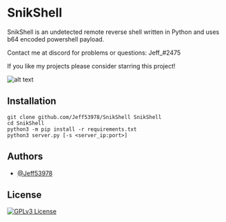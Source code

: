 # SnikShell
SnikShell is an undetected remote reverse shell written in Python and uses b64 encoded powershell payload.

Contact me at discord for problems or questions: Jeff_#2475

If you like my projects please consider starring this project!

![alt text](https://i.imgur.com/u6se7IM.png)

## Installation

```
git clone github.com/Jeff53978/SnikShell SnikShell
cd SnikShell
python3 -m pip install -r requirements.txt
python3 server.py [-s <server_ip:port>]
```
## Authors

- [@Jeff53978](https://www.github.com/Jeff53978)



## License

[![GPLv3 License](https://img.shields.io/badge/License-GPL%20v3-yellow.svg)](https://opensource.org/licenses/)
